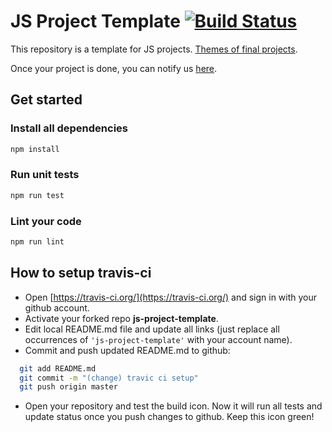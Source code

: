 # JS Project Template [![Build Status](https://travis-ci.org/it-shark-pro/js-project-template.svg?branch=master)](https://travis-ci.org/it-shark-pro/js-project-template)

This repository is a template for JS projects. [Themes of final projects](https://github.com/it-shark-pro/web-school-lectures/blob/master/docs/final_projects.md).

Once your project is done, you can notify us [here](https://docs.google.com/forms/d/e/1FAIpQLSd5inoVWvIojvtP3GJDmGVXQvty905qLk7i3XCTKz5SFG_OBw/viewform).

## Get started ##

### Install all dependencies

```bash
npm install
```

### Run unit tests

```bash
npm run test
```

### Lint your code

```bash
npm run lint
```

## How to setup travis-ci
* Open [https://travis-ci.org/](https://travis-ci.org/) and sign in with your github account.
* Activate your forked repo **js-project-template**.
* Edit local README.md file and update all links (just replace all occurrences of `'js-project-template'` with your account name).
* Commit and push updated README.md to github:
```bash
  git add README.md
  git commit -m "(change) travic ci setup"
  git push origin master
```
* Open your repository and test the build icon. Now it will run all tests and update status once you push changes to github. Keep this icon green!